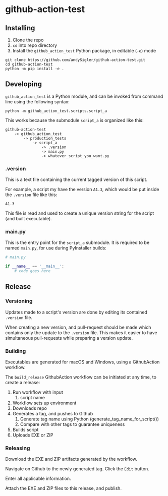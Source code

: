 # github-action-test

## Installing

1) Clone the repo
2) `cd` into repo directory
3) Install the `github_action_test` Python package, in editable (`-e`) mode

```commandline
git clone https://github.com/andySigler/github-action-test.git
cd github-action-test
python -m pip install -e .
```

## Developing

`github_action_test` is a Python module, and can be invoked from command line using the following syntax:

```commandline
python -m github_action_test.scripts.script_a
```

This works because the submodule `script_a` is organized like this:

```
github-action-test
    -> github_action_test
        -> production_tests
            -> script_a
                -> .version
                -> main.py
                -> whatever_script_you_want.py
```

### .version

This is a text file containing the current tagged version of this script.

For example, a script my have the version `A1.3`, which would be put inside the `.version` file like this:

```
A1.3
```

This file is read and used to create a unique version string for the script (and built executable).

### main.py

This is the entry point for the `script_a` submodule. It is required to be named `main.py`, for use during PyInstaller builds:

```python
# main.py

if __name__ == '__main__':
    # code goes here
```

## Release

### Versioning

Updates made to a script's version are done by editing its contained `.version` file.

When creating a new version, and pull-request should be made which contains only the update to the `.version` file. This makes it easier to have simultaneous pull-requests while preparing a version update.

### Building

Executables are generated for macOS and Windows, using a GithubAction workflow.

The `build_release` GithubAction workflow can be initiated at any time, to create a release:
1) Run workflow with input
   1) script name
2) Workflow sets up environment
3) Downloads repo
4) Generates a tag, and pushes to Github
   1) Generate tag name using Python (generate_tag_name_for_script())
   2) Compare with other tags to guarantee uniqueness
5) Builds script
6) Uploads EXE or ZIP

### Releasing

Download the EXE and ZIP artifacts generated by the workflow.

Navigate on Github to the newly generated tag. Click the `Edit` button.

Enter all applicable information.

Attach the EXE and ZIP files to this release, and publish.
